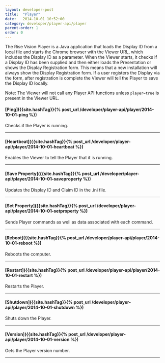 ```yaml
---
layout: developer-post
title:  "Player"
date:   2014-10-01 10:52:00
category: developer/player-api/player
parent-order: 1
order: 0
---
```


The Rise Vision Player is a Java application that loads the Display ID from a local file and starts the Chrome browser with the Viewer URL, which includes the Display ID as a parameter.
When the Viewer starts, it checks if a Display ID has been supplied and then either loads the Presentation or shows the Display Registration form.
This means that a new installation will always show the Display Registration form. If a user registers the Display via the form, after registration is complete the Viewer will tell the Player to save the Display ID locally.

Note: The Viewer will not call any Player API functions unless `player=true` is present in the Viewer URL.

#### [Ping]({{site.hashTag}}{% post_url /developer/player-api/player/2014-10-01-ping %})

Checks if the Player is running.

***

#### [Heartbeat]({{site.hashTag}}{% post_url /developer/player-api/player/2014-10-01-heartbeat %})

Enables the Viewer to tell the Player that it is running.

***

#### [Save Property]({{site.hashTag}}{% post_url /developer/player-api/player/2014-10-01-saveproperty %})

Updates the Display ID and Claim ID in the .ini file.

***

#### [Set Property]({{site.hashTag}}{% post_url /developer/player-api/player/2014-10-01-setproperty %})

Sends Player commands as well as data associated with each command.

***

#### [Reboot]({{site.hashTag}}{% post_url /developer/player-api/player/2014-10-01-reboot %})

Reboots the computer.

***

#### [Restart]({{site.hashTag}}{% post_url /developer/player-api/player/2014-10-01-restart %})

Restarts the Player.

***

#### [Shutdown]({{site.hashTag}}{% post_url /developer/player-api/player/2014-10-01-shutdown %})

Shuts down the Player.

***

#### [Version]({{site.hashTag}}{% post_url /developer/player-api/player/2014-10-01-version %})

Gets the Player version number.

***
